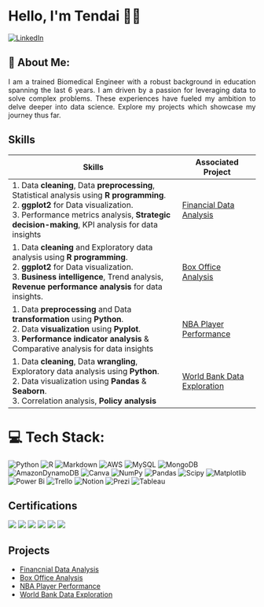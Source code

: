 # Hello, I'm Tendai 👋🏾

[![LinkedIn](https://img.shields.io/badge/LinkedIn-%230077B5.svg?logo=linkedin&logoColor=white)](https://linkedin.com/in/https://www.linkedin.com/in/tendai-sibanda) 

## 💫 About Me:

<p align="justify">
 I am a trained Biomedical Engineer with a robust background in education spanning the last 6 years. I am driven by a passion for leveraging data to solve complex problems. These experiences have fueled my ambition to delve deeper into data science. Explore my projects which showcase my journey thus far.
</p>

## Skills
<p align="justify">
    
| Skills                                         | Associated Project         |
|-----------------------------------------------|----------------------------| 
| 1. Data **cleaning**, Data **preprocessing**, Statistical analysis using **R programming**.<br> 2. **ggplot2** for Data visualization.<br> 3. Performance metrics analysis, **Strategic decision-making**, KPI analysis for data insights| <a href="https://github.com/tendai-codes/Financial-Data-Analysis/tree/main">Financial Data Analysis</a>|
|1. Data **cleaning** and Exploratory data analysis using **R programming**.<br> 2. **ggplot2** for Data visualization.<br> 3. **Business intelligence**, Trend analysis, **Revenue performance analysis** for data insights. | <a href="https://github.com/tendai-codes/Box-Office-Analysis/tree/main">Box Office Analysis</a>|
| 1. Data **preprocessing** and Data **transformation** using **Python**.<br> 2. Data **visualization** using  **Pyplot**. <br> 3.  **Performance indicator analysis** & Comparative analysis for data insights       | <a href="https://github.com/tendai-codes/NBA-Player-Performance/tree/main">NBA Player Performance</a>|
| 1. Data **cleaning**, Data **wrangling**, Exploratory data analysis using **Python**. <br> 2. Data visualization using **Pandas** & **Seaborn**. <br> 3. Correlation analysis, **Policy analysis**     | <a href="https://github.com/tendai-codes/World-Bank-Data-Exploration/tree/main">World Bank Data Exploration </a>|


# 💻 Tech Stack:
![Python](https://img.shields.io/badge/python-3670A0?style=flat&logo=python&logoColor=ffdd54) ![R](https://img.shields.io/badge/r-%23276DC3.svg?style=flat&logo=r&logoColor=white) ![Markdown](https://img.shields.io/badge/markdown-%23000000.svg?style=flat&logo=markdown&logoColor=white) ![AWS](https://img.shields.io/badge/AWS-%23FF9900.svg?style=flat&logo=amazon-aws&logoColor=white) ![MySQL](https://img.shields.io/badge/mysql-4479A1.svg?style=flat&logo=mysql&logoColor=white) ![MongoDB](https://img.shields.io/badge/MongoDB-%234ea94b.svg?style=flat&logo=mongodb&logoColor=white) ![AmazonDynamoDB](https://img.shields.io/badge/Amazon%20DynamoDB-4053D6?style=flat&logo=Amazon%20DynamoDB&logoColor=white) ![Canva](https://img.shields.io/badge/Canva-%2300C4CC.svg?style=flat&logo=Canva&logoColor=white) ![NumPy](https://img.shields.io/badge/numpy-%23013243.svg?style=flat&logo=numpy&logoColor=white) ![Pandas](https://img.shields.io/badge/pandas-%23150458.svg?style=flat&logo=pandas&logoColor=white) ![Scipy](https://img.shields.io/badge/SciPy-%230C55A5.svg?style=flat&logo=scipy&logoColor=%white) ![Matplotlib](https://img.shields.io/badge/Matplotlib-%23ffffff.svg?style=flat&logo=Matplotlib&logoColor=black) ![Power Bi](https://img.shields.io/badge/power_bi-F2C811?style=flat&logo=powerbi&logoColor=black) ![Trello](https://img.shields.io/badge/Trello-%23026AA7.svg?style=flat&logo=Trello&logoColor=white) ![Notion](https://img.shields.io/badge/Notion-%23000000.svg?style=flat&logo=notion&logoColor=white) ![Prezi](https://img.shields.io/badge/Prezi-%23000000.svg?style=flat&logo=Prezi&logoColor=white)
![Tableau](https://img.shields.io/badge/Tableau-E97627?style=flat&logo=Tableau&logoColor=white)

## Certifications
<div>
<a href="https://www.udemy.com/certificate/UC-32d1eeb2-0446-4387-ab5d-b8cc4c131141/"><img src="https://img.shields.io/badge/-R%20Programming%20A--Z™:%20R%20For%20Data%20Science-FF0000?&style=for-the-badge&logo=R&logoColor=white" /></a>
<a href="https://www.udemy.com/certificate/UC-4dbe4613-a162-4ebe-b626-a722d38dfe87/"><img src="https://img.shields.io/badge/-Python%20A--Z™:%20Python%20For%20Data%20Science-FF0000?&style=for-the-badge&logo=Python&logoColor=white" /></a>
<a href="https://www.coursera.org/account/accomplishments/specialization/certificate/VCMG4JJ46GNG"><img src="https://img.shields.io/badge/-Google-4285F4?&style=for-the-badge&logo=Google&logoColor=white" /></a>
<a href="https://www.coursera.org/account/accomplishments/verify/9Q285DC3RY79"><img src="https://img.shields.io/badge/-Coursera-2A73CC?&style=for-the-badge&logo=Coursera&logoColor=white" /></a>
<a href="https://www.coursera.org/account/accomplishments/verify/2T73BQ8M2AV3"><img src="https://img.shields.io/badge/-Coursera-2A73CC?&style=for-the-badge&logo=Coursera&logoColor=white" /></a>
<a href="https://www.credly.com/badges/a93cc5e2-ffbe-4cc0-95a2-8fbf4a2560f6/linked_in_profile"><img src="https://img.shields.io/badge/-Amazon%20AWS-232F3E?&style=for-the-badge&logo=Amazon%20AWS&logoColor=white" /></a>
</div>

## Projects
- <a href="https://github.com/tendai-codes/Financial-Data-Analysis/tree/main">Financnial Data Analysis</a>
- <a href="https://github.com/tendai-codes/Box-Office-Analysis/tree/main">Box Office Analysis</a>
- <a href="https://github.com/tendai-codes/NBA-Player-Performance/tree/main">NBA Player Performance</a>
- <a href="https://github.com/tendai-codes/World-Bank-Data-Exploration/tree/main">World Bank Data Exploration </a>


